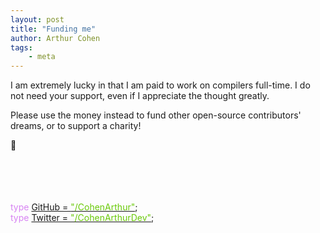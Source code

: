 ```yaml
---
layout: post
title: "Funding me"
author: Arthur Cohen
tags:
    - meta
---
```


I am extremely lucky in that I am paid to work on compilers full-time. I do not need your support, even if I appreciate the thought greatly.

Please use the money instead to fund other open-source contributors' dreams, or to support a charity!

💜

<br>
<br>
<br>
<br>
<span style="color:#d784f3">type</span> <a href="https://github.com/cohenarthur">GitHub = <span style="color:#69c908">"/CohenArthur"</span></a>;<br>
<span style="color:#d784f3">type</span> <a href="https://twitter.com/cohenarthurdev">Twitter = <span style="color:#69c908">"/CohenArthurDev"</span></a>;
